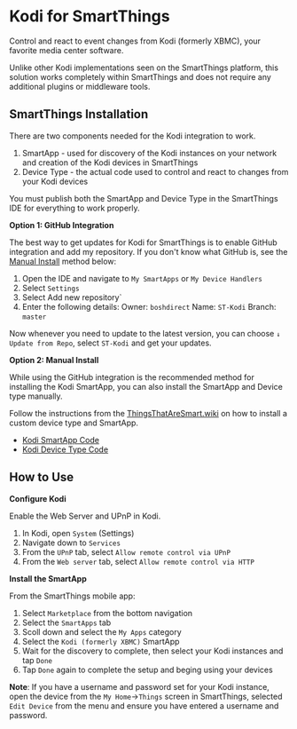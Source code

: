 # Kodi for SmartThings
Control and react to event changes from Kodi (formerly XBMC), your favorite media center software.

Unlike other Kodi implementations seen on the SmartThings platform, this solution works completely within SmartThings and does not require any additional plugins or middleware tools. 

## SmartThings Installation
There are two components needed for the Kodi integration to work. 

1. SmartApp - used for discovery of the Kodi instances on your network and creation of the Kodi devices in SmartThings
2. Device Type - the actual code used to control and react to changes from your Kodi devices
 
You must publish both the SmartApp and Device Type in the SmartThings IDE for everything to work properly.

**Option 1: GitHub Integration**

The best way to get updates for Kodi for SmartThings is to enable GitHub integration and add my repository. If you don't know what GitHub is, see the [Manual Install](#user-content-manual-install) method below:

1. Open the IDE and navigate to `My SmartApps` or `My Device Handlers`
2. Select `Settings`
3. Select Add new repository`
4. Enter the following details:
   Owner: `boshdirect`
   Name: `ST-Kodi`
   Branch: `master`

Now whenever you need to update to the latest version, you can choose `↓ Update from Repo`, select `ST-Kodi` and get your updates.

**Option 2: Manual Install**

While using the GitHub integration is the recommended method for installing the Kodi SmartApp, you can also install the SmartApp and Device type manually.

Follow the instructions from the [ThingsThatAreSmart.wiki](http://thingsthataresmart.wiki/index.php?title=Using_Custom_Code#Using_a_Custom_SmartApp) on how to install a custom device type and SmartApp.

* [Kodi SmartApp Code](https://raw.githubusercontent.com/iamcanadian2222/ST-Kodi/master/devicetypes/boshdirect/kodi-media-center.src/kodi-media-center.groovy)
* [Kodi Device Type Code](https://raw.githubusercontent.com/iamcanadian2222/ST-Kodi/master/smartapps/boshdirect/kodi-formerly-xbmc.src/kodi-formerly-xbmc.groovy)

## How to Use
**Configure Kodi**

Enable the Web Server and UPnP in Kodi.

1. In Kodi, open `System` (Settings)
2. Navigate down to `Services`
3. From the `UPnP` tab, select `Allow remote control via UPnP`
4. From the `Web server` tab, select `Allow remote control via HTTP`

**Install the SmartApp**

From the SmartThings mobile app:

1. Select `Marketplace` from the bottom navigation
2. Select the `SmartApps` tab 
3. Scoll down and select the `My Apps` category
4. Select the `Kodi (formerly XBMC)` SmartApp
5. Wait for the discovery to complete, then select your Kodi instances and tap `Done`
6. Tap `Done` again to complete the setup and beging using your devices
 
**Note**: If you have a username and password set for your Kodi instance, open the device from the `My Home`→`Things` screen in SmartThings, selected `Edit Device` from the menu and ensure you have entered a username and password.

